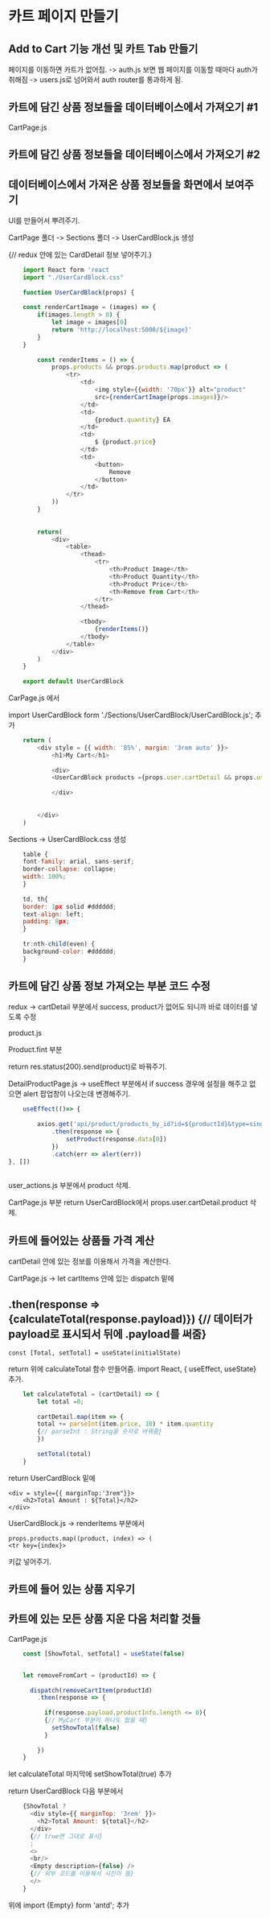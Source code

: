 # 카트 페이지 만들기

## Add to Cart 기능 개선 및 카트 Tab 만들기

페이지를 이동하면 카트가 없어짐. -> auth.js 보면 웹 페이지를 이동할 때마다 auth가 취해짐 -> users.js로 넘어와서 auth router를 통과하게 됨.


## 카트에 담긴 상품 정보들을 데이터베이스에서 가져오기 #1

CartPage.js


## 카트에 담긴 상품 정보들을 데이터베이스에서 가져오기 #2

## 데이터베이스에서 가져온 상품 정보들을 화면에서 보여주기

UI를 만들어서 뿌려주기.

CartPage 폴더 -> Sections 폴더 -> UserCardBlock.js 생성


<UserCardBlock products = {props.user.cartDetail.product} />
{// redux 안에 있는 CardDetail 정보 넣어주기.}


``` javascript
    import React form 'react
    import "./UserCardBlock.css"
    
    function UserCardBlock(props) {
    
    const renderCartImage = (images) => {
        if(images.length > 0) {
            let image = images[0]
            return 'http://localhost:5000/${image}'
        }
    }
    
        const renderItems = () => {
            props.products && props.products.map(product => (
                <tr>
                    <td>
                        <img style={{width: '70px'}} alt="product"
                        src={renderCartImage(props.images)}/>
                    </td>
                    <td>
                        {product.quantity} EA
                    </td>
                    <td>
                        $ {product.price}
                    </td>
                    <td>
                        <button>
                            Remove
                        </button>
                    </td>
                </tr>
            ))
        }
    
    
        return(
            <div>
                <table>
                    <thead>
                        <tr>
                            <th>Product Image</th>
                            <th>Product Quantity</th>
                            <th>Product Price</th>
                            <th>Remove from Cart</th>
                        </tr>
                    </thead>
                    
                    <tbody>
                        {renderItems()}
                    </tbody>
                </table>
            </div>
        )
    }
    
    export default UserCardBlock
```


CarPage.js 에서

import UserCardBlock form './Sections/UserCardBlock/UserCardBlock.js'; 추가
``` javascript
    return (
        <div style = {{ width: '85%', margin: '3rem auto' }}>
            <h1>My Cart</h1>
        
            <div>        
            <UserCardBlock products ={props.user.cartDetail && props.user.prudouct} />
            
            </div>
            
            
        </div>
    )
```

Sections -> UserCardBlock.css 생성

```javascript
    table {
    font-family: arial, sans-serif;
    border-collapse: collapse;
    width: 100%;
    }
    
    td, th{
    border: 1px solid #dddddd;
    text-align: left;
    padding: 8px;
    }
    
    tr:nth-child(even) {
    background-color: #dddddd;
    }    
```

## 카트에 담긴 상품 정보 가져오는 부분 코드 수정


redux -> cartDetail 부분에서 success, product가 없어도 되니까 바로 데이터를 넣도록 수정

product.js

Product.fint 부분

return res.status(200).send(product)로 바꿔주기.

DetailProductPage.js -> useEffect 부분에서 if success 경우에 설정을 해주고 없으면 alert 팝업창이 나오는데 변경해주기.

```javascript
    useEffect(()=> {
    
        axios.get('api/product/products_by_id?id=${productId}&type=single')
            .then(response => {
                setProduct(response.data[0])
            })
            .catch(err => alert(err))
}, [])
    
```

user_actions.js 부분에서 product 삭제.

CartPage.js 부분 return UserCardBlock에서 props.user.cartDetail.product 삭제.


## 카트에 들어있는 상품들 가격 계산

cartDetail 안에 있는 정보를 이용해서 가격을 계산한다.

CartPage.js -> let cartItems 안에 있는 dispatch 밑에

.then(response => {calculateTotal(response.payload)})
{// 데이터가 payload로 표시되서 뒤에 .payload를 써줌}
---

    const [Total, setTotal] = useState(initialState)
    
return 위에 calculateTotal 함수 만들어줌.
import React, { useEffect, useState} 추가.
``` javascript
    let calculateTotal = (cartDetail) => {
        let total =0;
        
        cartDetail.map(item => {
        total += parseInt(item.price, 10) * item.quantity
        {// parseInt : String을 숫자로 바꿔줌}
        })
        
        setTotal(total)
    }
```

return UserCardBlock 밑에

    <div = style={{ marginTop:'3rem"}}>
        <h2>Total Amount : ${Total}</h2>
    </div>


UserCardBlock.js -> renderItems 부분에서

    props.products.map((product, index) => (
    <tr key={index}>

키값 넣어주기.



## 카트에 들어 있는 상품 지우기


## 카트에 있는 모든 상품 지운 다음 처리할 것들


CartPage.js

```javascript
    const [ShowTotal, setTotal] = useState(false)


    let removeFromCart = (productId) => {
    
      dispatch(removeCartItem(productId)
        .then(response => {
          
          if(response.payload.productInfo.length <= 0){
          {// MyCart 부분이 하나도 없을 때}
            setShowTotal(false)
          }
          
        })
    }
``` 

let calculateTotal 마지막에 setShowTotal(true) 추가

return UserCardBlock 다음 부분에서

```javascript
    {ShowTotal ?
      <div style={{ marginTop: '3rem' }}>
        <h2>Total Amount: ${total}</h2>
      </div>
      {// true면 그대로 표시}
      :
      <>
      <br/>
      <Empty description={false} />
      {// 외부 코드를 이용해서 사진이 뜸}
      </>
    }
```
위에 import {Empty} form 'antd'; 추가
